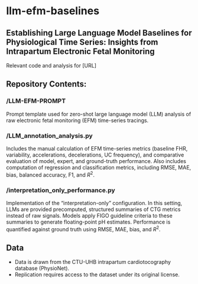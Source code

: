 # llm-efm-baselines
## Establishing Large Language Model Baselines for Physiological Time Series: Insights from Intrapartum Electronic Fetal Monitoring
Relevant code and analysis for [URL]

## Repository Contents:
### /LLM-EFM-PROMPT
Prompt template used for zero-shot large language model (LLM) analysis of raw electronic fetal monitoring (EFM) time-series tracings.

### /LLM_annotation_analysis.py
Includes the manual calculation of EFM time-series metrics (baseline FHR, variability, accelerations, decelerations, UC frequency), and comparative evaluation of model, expert, and ground-truth performance. Also includes computation of regression and classification metrics, including RMSE, MAE, bias, balanced accuracy, F1, and $R^2$.

### /interpretation_only_performance.py
Implementation of the “interpretation-only” configuration. In this setting, LLMs are provided precomputed, structured summaries of CTG metrics instead of raw signals. Models apply FIGO guideline criteria to these summaries to generate floating-point pH estimates. Performance is quantified against ground truth using RMSE, MAE, bias, and $R^2$.

## Data
- Data is drawn from the CTU-UHB intrapartum cardiotocography database (PhysioNet).
- Replication requires access to the dataset under its original license.
